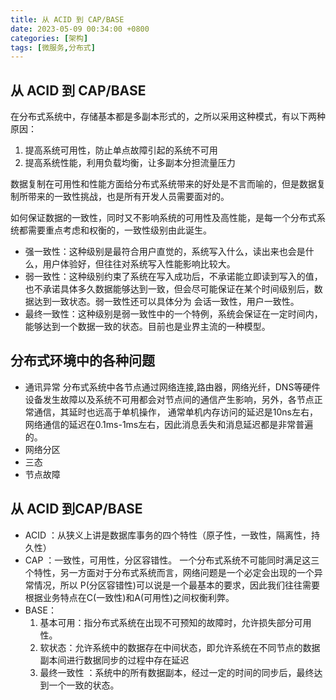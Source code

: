```yaml
---
title: 从 ACID 到 CAP/BASE
date: 2023-05-09 00:34:00 +0800
categories: [架构]
tags: [微服务,分布式]
---
```


## 从 ACID 到 CAP/BASE

在分布式系统中，存储基本都是多副本形式的，之所以采用这种模式，有以下两种原因：

1. 提高系统可用性，防止单点故障引起的系统不可用
2. 提高系统性能，利用负载均衡，让多副本分担流量压力

数据复制在可用性和性能方面给分布式系统带来的好处是不言而喻的，但是数据复制所带来的一致性挑战，也是所有开发人员需要面对的。

如何保证数据的一致性，同时又不影响系统的可用性及高性能，是每一个分布式系统都需要重点考虑和权衡的，一致性级别由此诞生。

- 强一致性：这种级别是最符合用户直觉的，系统写入什么，读出来也会是什么，用户体验好，但往往对系统写入性能影响比较大。
- 弱一致性：这种级别约束了系统在写入成功后，不承诺能立即读到写入的值，也不承诺具体多久数据能够达到一致，但会尽可能保证在某个时间级别后，数据达到一致状态。弱一致性还可以具体分为 会话一致性，用户一致性。
- 最终一致性：这种级别是弱一致性中的一个特例，系统会保证在一定时间内，能够达到一个数据一致的状态。目前也是业界主流的一种模型。

## 分布式环境中的各种问题

- 通讯异常 分布式系统中各节点通过网络连接,路由器，网络光纤，DNS等硬件设备发生故障以及系统不可用都会对节点间的通信产生影响，另外，各节点正常通信，其延时也远高于单机操作， 通常单机内存访问的延迟是10ns左右，网络通信的延迟在0.1ms-1ms左右，因此消息丢失和消息延迟都是非常普遍的。
- 网络分区 
- 三态
- 节点故障

## 从 ACID 到CAP/BASE

- ACID ：从狭义上讲是数据库事务的四个特性（原子性，一致性，隔离性，持久性）
- CAP ：一致性，可用性，分区容错性。 一个分布式系统不可能同时满足这三个特性，另一方面对于分布式系统而言，网络问题是一个必定会出现的一个异常情况，所以 P(分区容错性)可以说是一个最基本的要求，因此我们往往需要根据业务特点在C(一致性)和A(可用性)之间权衡利弊。
- BASE：
    1. 基本可用：指分布式系统在出现不可预知的故障时，允许损失部分可用性。
    2. 软状态：允许系统中的数据存在中间状态，即允许系统在不同节点的数据副本间进行数据同步的过程中存在延迟
    3. 最终一致性 ：系统中的所有数据副本，经过一定的时间的同步后，最终达到一个一致的状态。